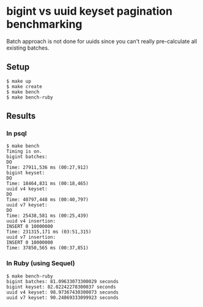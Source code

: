 # bigint vs uuid keyset pagination benchmarking

Batch approach is not done for uuids since you can't really pre-calculate all existing batches.

## Setup

```console
$ make up
$ make create
$ make bench
$ make bench-ruby
```

## Results

### In psql

```shell
$ make bench
Timing is on.
bigint batches:
DO
Time: 27911,536 ms (00:27,912)
bigint keyset:
DO
Time: 18464,831 ms (00:18,465)
uuid v4 keyset:
DO
Time: 40797,448 ms (00:40,797)
uuid v7 keyset:
DO
Time: 25438,581 ms (00:25,439)
uuid v4 insertion:
INSERT 0 10000000
Time: 231315,171 ms (03:51,315)
uuid v7 insertion:
INSERT 0 10000000
Time: 37850,565 ms (00:37,851)
```

### In Ruby (using Sequel)

```shell
$ make bench-ruby
bigint batches: 81.09633073300029 seconds
bigint keyset: 82.02242278300037 seconds
uuid v4 keyset: 98.97367430300073 seconds
uuid v7 keyset: 90.24869333099923 seconds
```
